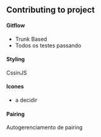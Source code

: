 ## Contributing to project

#### Gitflow
- Trunk Based
- Todos os testes passando

#### Styling
CssinJS

#### Icones
- a decidir

#### Pairing
Autogerenciamento de pairing
